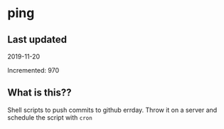 # ping

## Last updated
2019-11-20

Incremented: 970

## What is this??
Shell scripts to push commits to github errday. Throw it on a server and schedule the script with `cron`
